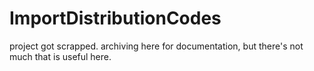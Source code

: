 # ImportDistributionCodes

project got scrapped. archiving here for documentation, but there's not much that is useful here.
